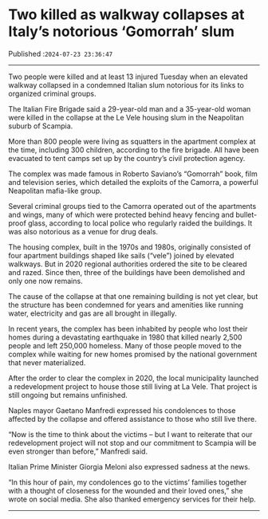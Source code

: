 # Two killed as walkway collapses at Italy’s notorious ‘Gomorrah’ slum

Published :`2024-07-23 23:36:47`

---

Two people were killed and at least 13 injured Tuesday when an elevated walkway collapsed in a condemned Italian slum notorious for its links to organized criminal groups.

The Italian Fire Brigade said a 29-year-old man and a 35-year-old woman were killed in the collapse at the Le Vele housing slum in the Neapolitan suburb of Scampia.

More than 800 people were living as squatters in the apartment complex at the time, including 300 children, according to the fire brigade. All have been evacuated to tent camps set up by the country’s civil protection agency.

The complex was made famous in Roberto Saviano’s “Gomorrah” book, film and television series, which detailed the exploits of the Camorra, a powerful Neapolitan mafia-like group.

Several criminal groups tied to the Camorra operated out of the apartments and wings, many of which were protected behind heavy fencing and bullet-proof glass, according to local police who regularly raided the buildings. It was also notorious as a venue for drug deals.

The housing complex, built in the 1970s and 1980s, originally consisted of four apartment buildings shaped like sails (“vele”) joined by elevated walkways. But in 2020 regional authorities ordered the site to be cleared and razed. Since then, three of the buildings have been demolished and only one now remains.

The cause of the collapse at that one remaining building is not yet clear, but the structure has been condemned for years and amenities like running water, electricity and gas are all brought in illegally.

In recent years, the complex has been inhabited by people who lost their homes during a devastating earthquake in 1980 that killed nearly 2,500 people and left 250,000 homeless. Many of those people moved to the complex while waiting for new homes promised by the national government that never materialized.

After the order to clear the complex in 2020, the local municipality launched a redevelopment project to house those still living at La Vele. That project is still ongoing but remains unfinished.

Naples mayor Gaetano Manfredi expressed his condolences to those affected by the collapse and offered assistance to those who still live there.

“Now is the time to think about the victims – but I want to reiterate that our redevelopment project will not stop and our commitment to Scampia will be even stronger than before,” Manfredi said.

Italian Prime Minister Giorgia Meloni also expressed sadness at the news.

“In this hour of pain, my condolences go to the victims’ families together with a thought of closeness for the wounded and their loved ones,” she wrote on social media. She also thanked emergency services for their help.

---

